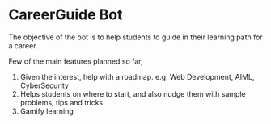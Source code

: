 # CareerGuide Bot

The objective of the bot is to help students to guide in their learning path for a career. 

Few of the main features planned so far,

1.  Given the interest, help with a roadmap.  e.g. Web Development,  AIML, CyberSecurity
2.  Helps students on where to start, and also nudge them with sample problems, tips and tricks
3.  Gamify learning 
   
